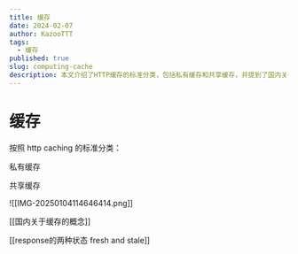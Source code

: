 ```yaml
---
title: 缓存
date: 2024-02-07
author: KazooTTT
tags:
  - 缓存
published: true
slug: computing-cache
description: 本文介绍了HTTP缓存的标准分类，包括私有缓存和共享缓存，并提到了国内关于缓存的概念以及响应的两种状态：新鲜（fresh）和陈旧（stale）。
---
```


# 缓存

按照 http caching 的标准分类：

私有缓存

共享缓存

![[IMG-20250104114646414.png]]

[[国内关于缓存的概念]]

[[response的两种状态 fresh and stale]]
